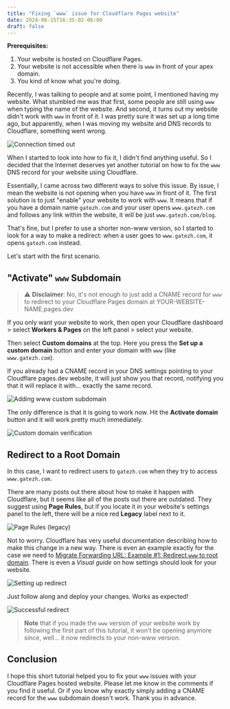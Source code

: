 ```yaml
---
title: "Fixing `www` issue for Cloudflare Pages website"
date: 2024-06-15T16:35:02-06:00
draft: false
---
```


**Prerequisites:**

1. Your website is hosted on Cloudflare Pages.
2. Your website is not accessible when there is `www` in front of your apex domain.
3. You kind of know what you're doing.

Recently, I was talking to people and at some point, I mentioned having my website. What stumbled me was that first, some people are still using `www` when typing the name of the website. And second, it turns out my website didn't work with `www` in front of it. I was pretty sure it was set up a long time ago, but apparently, when I was moving my website and DNS records to Cloudflare, something went wrong.

![Connection timed out](/images/post-fixing-www/1-Connection-timed-out.png)

When I started to look into how to fix it, I didn't find anything useful. So I decided that the Internet deserves yet another tutorial on how to fix the `www` DNS record for your website using Cloudflare.

Essentially, I came across two different ways to solve this issue. By issue, I mean the website is not opening when you have `www` in front of it. The first solution is to just "enable" your website to work with `www`. It means that if you have a domain name `gatezh.com` and your user opens `www.gatezh.com` and follows any link within the website, it will be just `www.gatezh.com/blog`.

That's fine, but I prefer to use a shorter non-www version, so I started to look for a way to make a redirect: when a user goes to `www.gatezh.com`, it opens `gatezh.com` instead.

Let's start with the first scenario.

## "Activate" `www` Subdomain

> ⚠️ **Disclaimer**: No, it's not enough to just add a CNAME record for `www` to redirect to your Cloudflare Pages domain at YOUR-WEBSITE-NAME.pages.dev

If you only want your website to work, then open your Cloudflare dashboard > select **Workers & Pages** on the left panel > select your website.

Then select **Custom domains** at the top. Here you press the **Set up a custom domain** button and enter your domain with `www` (like `www.gatezh.com`).

If you already had a CNAME record in your DNS settings pointing to your Cloudflare pages.dev website, it will just show you that record, notifying you that it will replace it with... exactly the same record.

![Adding www custom subdomain](/images/post-fixing-www/2-Adding-www-custom-subdomain.png)

The only difference is that it is going to work now. Hit the **Activate domain** button and it will work pretty much immediately.

![Custom domain verification](/images/post-fixing-www/3-Custom-domain-verification.png)

## Redirect to a Root Domain

In this case, I want to redirect users to `gatezh.com` when they try to access `www.gatezh.com`.

There are many posts out there about how to make it happen with Cloudflare, but it seems like all of the posts out there are outdated. They suggest using **Page Rules**, but if you locate it in your website's settings panel to the left, there will be a nice red **Legacy** label next to it.

![Page Rules (legacy)](/images/post-fixing-www/4-Page-Rules-(legacy).png)

Not to worry. Cloudflare has very useful documentation describing how to make this change in a new way. There is even an example exactly for the case we need to [Migrate Forwarding URL: Example #1: Redirect `www` to root domain](https://developers.cloudflare.com/rules/reference/page-rules-migration/#migrate-forwarding-url). There is even a _Visual guide_ on how settings should look for your website.

![Setting up redirect](/images/post-fixing-www/5-Setting-up-redirect.png)

Just follow along and deploy your changes. Works as expected!

![Successful redirect](/images/post-fixing-www/6-Successful-redirect.png)

> **Note** that if you made the `www` version of your website work by following the first part of this tutorial, it won't be opening anymore since, well... it now redirects to your non-www version.

## Conclusion

I hope this short tutorial helped you to fix your `www` issues with your Cloudflare Pages hosted website. Please let me know in the comments if you find it useful. Or if you know why exactly simply adding a CNAME record for the `www` subdomain doesn't work. Thank you in advance.
